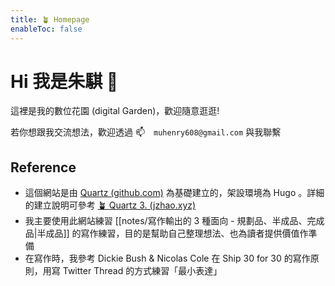 ```yaml
---
title: 🪴 Homepage
enableToc: false
---
```


# Hi 我是朱騏 👋 

這裡是我的數位花園 (digital Garden)，歡迎隨意逛逛! 

若你想跟我交流想法，歡迎透過 📫　`muhenry608@gmail.com` 與我聯繫

## Reference 
- 這個網站是由 [Quartz (github.com)](https://github.com/jackyzha0/quartz) 為基礎建立的，架設環境為 Hugo 。詳細的建立說明可參考 [🪴 Quartz 3. (jzhao.xyz)](https://quartz.jzhao.xyz/)
- 我主要使用此網站練習 [[notes/寫作輸出的 3 種面向 - 規劃品、半成品、完成品|半成品]] 的寫作練習，目的是幫助自己整理想法、也為讀者提供價值作準備
- 在寫作時，我參考 Dickie Bush & Nicolas Cole 在 Ship 30 for 30 的寫作原則，用寫 Twitter Thread 的方式練習「最小表達」
